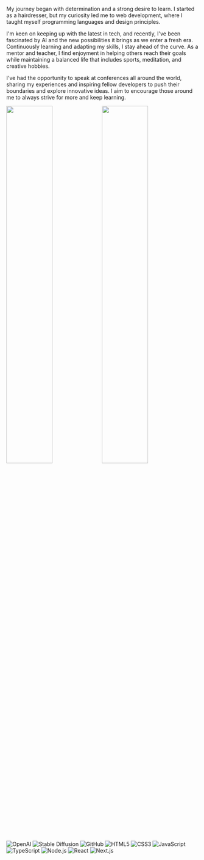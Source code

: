 My journey began with determination and a strong desire to learn. I started as a hairdresser, but my curiosity led me to web development, where I taught myself programming languages and design principles.

I'm keen on keeping up with the latest in tech, and recently, I've been fascinated by AI and the new possibilities it brings as we enter a fresh era. Continuously learning and adapting my skills, I stay ahead of the curve. As a mentor and teacher, I find enjoyment in helping others reach their goals while maintaining a balanced life that includes sports, meditation, and creative hobbies.

I've had the opportunity to speak at conferences all around the world, sharing my experiences and inspiring fellow developers to push their boundaries and explore innovative ideas. I aim to encourage those around me to always strive for more and keep learning.

[<img src="https://i.ytimg.com/vi/Y2G4nhkBYkc/maxresdefault.jpg" width="49%">](https://www.youtube.com/watch?v=Y2G4nhkBYkc "GREGOR ADAMS Exploring Fractals in CSS | CascadiaFest 2015")
[<img src="https://i.ytimg.com/vi/Os6f2m8VDGU/maxresdefault.jpg" width="49%">](https://www.youtube.com/watch?v=Os6f2m8VDGU "Gregor Adams | CSS Variables | CSS Day 2017")



![OpenAI](https://img.shields.io/badge/OpenAI-00549F?style=for-the-badge&logo=openai&logoColor=white) ![Stable Diffusion](https://img.shields.io/badge/Stable%20Diffusion-%23340068?style=for-the-badge) ![GitHub](https://img.shields.io/badge/GitHub-100000?style=for-the-badge&logo=github&logoColor=white) ![HTML5](https://img.shields.io/badge/HTML5-E34F26?style=for-the-badge&logo=html5&logoColor=white) ![CSS3](https://img.shields.io/badge/CSS3-1572B6?style=for-the-badge&logo=css3&logoColor=white) ![JavaScript](https://img.shields.io/badge/JavaScript-323330?style=for-the-badge&logo=javascript&logoColor=F7DF1E) ![TypeScript](https://img.shields.io/badge/TypeScript-007ACC?style=for-the-badge&logo=typescript&logoColor=white) ![Node.js](https://img.shields.io/badge/Node.js-339933?style=for-the-badge&logo=node.js&logoColor=white) ![React](https://img.shields.io/badge/React-20232A?style=for-the-badge&logo=react&logoColor=61DAFB) ![Next.js](https://img.shields.io/badge/Next.js-000000?style=for-the-badge&logo=next.js&logoColor=white)

